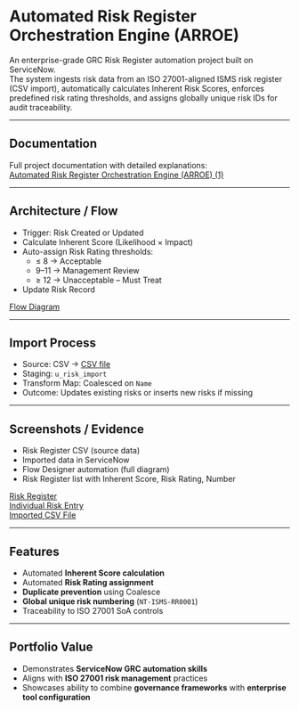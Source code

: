 # Automated Risk Register Orchestration Engine (ARROE)

An enterprise-grade GRC Risk Register automation project built on ServiceNow.  
The system ingests risk data from an ISO 27001-aligned ISMS risk register (CSV import), automatically calculates Inherent Risk Scores, enforces predefined risk rating thresholds, and assigns globally unique risk IDs for audit traceability.  

---

## Documentation
Full project documentation with detailed explanations:  
[Automated Risk Register Orchestration Engine (ARROE) (1)](https://github.com/GRCguy14/Automated-Risk-Register-Orchestration-Engine/blob/main/Automated%20Risk%20Register%20Orchestration%20Engine%20(ARROE)%20(1).pdf)

---

## Architecture / Flow
- Trigger: Risk Created or Updated  
- Calculate Inherent Score (Likelihood × Impact)  
- Auto-assign Risk Rating thresholds:  
  - ≤ 8 → Acceptable  
  - 9–11 → Management Review  
  - ≥ 12 → Unacceptable – Must Treat  
- Update Risk Record  

[Flow Diagram](https://github.com/GRCguy14/Automated-Risk-Register-Orchestration-Engine/blob/main/Screenshots/Flow-architecture.png.png) 

---

## Import Process
- Source: CSV → [CSV file](https://github.com/GRCguy14/Automated-Risk-Register-Orchestration-Engine/blob/main/Riskregi-NimbusTechServicenow%20-%20Sheet1.csv)
- Staging: `u_risk_import`  
- Transform Map: Coalesced on `Name`  
- Outcome: Updates existing risks or inserts new risks if missing  

---

## Screenshots / Evidence
- Risk Register CSV (source data)  
- Imported data in ServiceNow  
- Flow Designer automation (full diagram)  
- Risk Register list with Inherent Score, Risk Rating, Number  

[Risk Register](https://github.com/GRCguy14/Automated-Risk-Register-Orchestration-Engine/blob/main/Screenshots/Risk%20Register.png)  
[Individual Risk Entry](https://github.com/GRCguy14/Automated-Risk-Register-Orchestration-Engine/blob/main/Screenshots/Individual%20risk%20entry.png)  
[Imported CSV File](https://github.com/GRCguy14/Automated-Risk-Register-Orchestration-Engine/blob/main/Screenshots/CSV%20import%20excel.png)


---

## Features
- Automated **Inherent Score calculation**  
- Automated **Risk Rating assignment**  
- **Duplicate prevention** using Coalesce  
- **Global unique risk numbering** (`NT-ISMS-RR0001`)  
- Traceability to ISO 27001 SoA controls  

---

## Portfolio Value
- Demonstrates **ServiceNow GRC automation skills**  
- Aligns with **ISO 27001 risk management** practices  
- Showcases ability to combine **governance frameworks** with **enterprise tool configuration**  

